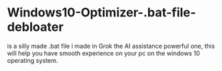 # Windows10-Optimizer-.bat-file-debloater
is a silly made .bat file i made in Grok the AI assistance powerful one, this will help you have smooth experience on your pc on the windows 10 operating system.
